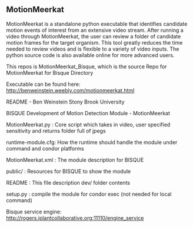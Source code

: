 
MotionMeerkat
-----------------------------

MotionMeerkat is a standalone python executable that identifies candidate motion events of interest from an extensive video stream. After running a video through MotionMeerkat, the user can review a folder of candidate motion frames for the target organism. This tool greatly reduces the time needed to review videos and is flexible to a variety of video inputs.  The python source code is also available online for more advanced users.  

This repos is MotionMeerkat_Bisque, which is the source Repo for MotionMeerkat for Bisque Directory

Executable can be found here: http://benweinstein.weebly.com/motionmeerkat.html

README - Ben Weinstein Stony Brook University

BISQUE Development of Motion Detection Module - MotionMeerkat

MotionMeerkat.py  : Core script which takes in video, user specified sensitivity and returns folder full of jpegs

runtime-module.cfg: How the runtime should handle the module under command and condor platforms

MotionMeerkat.xml : The module description for BISQUE

public/           : Resources for BISQUE to show the module 

README			  : This file description dev/ folder contents

setup.py          : compile the module for condor exec (not needed for local command)

Bisque service engine: http://rogers.iplantcollaborative.org:11110/engine_service

